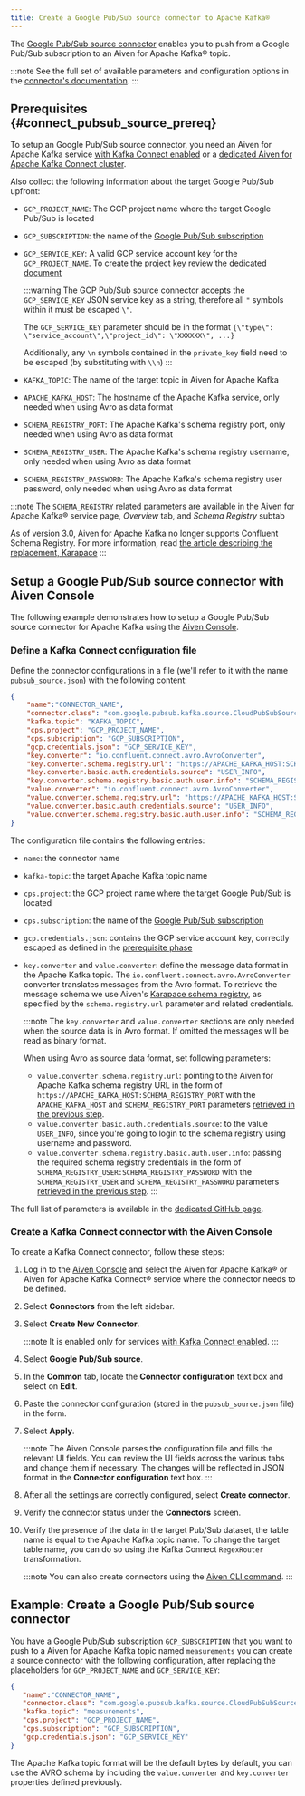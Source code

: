 ```yaml
---
title: Create a Google Pub/Sub source connector to Apache Kafka®
---
```


The [Google Pub/Sub source connector](https://github.com/googleapis/java-pubsub-group-kafka-connector) enables you to push from a Google Pub/Sub subscription to an Aiven for Apache Kafka® topic.

:::note
See the full set of available parameters and configuration
options in the [connector's
documentation](https://github.com/googleapis/java-pubsub-group-kafka-connector).
:::

## Prerequisites {#connect_pubsub_source_prereq}

To setup an Google Pub/Sub source connector, you need an Aiven for
Apache Kafka service
[with Kafka Connect enabled](enable-connect) or a
[dedicated Aiven for Apache Kafka Connect cluster](/docs/products/kafka/kafka-connect/get-started#apache_kafka_connect_dedicated_cluster).

Also collect the following information about the
target Google Pub/Sub upfront:

-   `GCP_PROJECT_NAME`: The GCP project name where the target Google
    Pub/Sub is located

-   `GCP_SUBSCRIPTION`: the name of the [Google Pub/Sub
    subscription](https://cloud.google.com/pubsub/docs/create-subscription)

-   `GCP_SERVICE_KEY`: A valid GCP service account key for the
    `GCP_PROJECT_NAME`. To create the project key review the
    [dedicated document](/docs/products/kafka/kafka-connect/howto/gcp-bigquery-sink-prereq#gcp-bigquery-sink-connector-google-account)

    :::warning
    The GCP Pub/Sub source connector accepts the `GCP_SERVICE_KEY` JSON
    service key as a string, therefore all `"` symbols within it must be
    escaped `\"`.

    The `GCP_SERVICE_KEY` parameter should be in the format
    `{\"type\": \"service_account\",\"project_id\": \"XXXXXX\", ...}`

    Additionally, any `\n` symbols contained in the `private_key` field
    need to be escaped (by substituting with `\\n`)
    :::

-   `KAFKA_TOPIC`: The name of the target topic in Aiven for Apache
    Kafka

-   `APACHE_KAFKA_HOST`: The hostname of the Apache Kafka service, only
    needed when using Avro as data format

-   `SCHEMA_REGISTRY_PORT`: The Apache Kafka's schema registry port,
    only needed when using Avro as data format

-   `SCHEMA_REGISTRY_USER`: The Apache Kafka's schema registry
    username, only needed when using Avro as data format

-   `SCHEMA_REGISTRY_PASSWORD`: The Apache Kafka's schema registry user
    password, only needed when using Avro as data format

:::note
The `SCHEMA_REGISTRY` related parameters are available in the Aiven for
Apache Kafka® service page, *Overview* tab, and *Schema Registry* subtab

As of version 3.0, Aiven for Apache Kafka no longer supports Confluent
Schema Registry. For more information, read [the article describing the
replacement, Karapace](https://help.aiven.io/en/articles/5651983)
:::

## Setup a Google Pub/Sub source connector with Aiven Console

The following example demonstrates how to setup a Google Pub/Sub source
connector for Apache Kafka using the [Aiven
Console](https://console.aiven.io/).

### Define a Kafka Connect configuration file

Define the connector configurations in a file (we'll refer to it with
the name `pubsub_source.json`) with the following content:

```json
{
    "name":"CONNECTOR_NAME",
    "connector.class": "com.google.pubsub.kafka.source.CloudPubSubSourceConnector",
    "kafka.topic": "KAFKA_TOPIC",
    "cps.project": "GCP_PROJECT_NAME",
    "cps.subscription": "GCP_SUBSCRIPTION",
    "gcp.credentials.json": "GCP_SERVICE_KEY",
    "key.converter": "io.confluent.connect.avro.AvroConverter",
    "key.converter.schema.registry.url": "https://APACHE_KAFKA_HOST:SCHEMA_REGISTRY_PORT",
    "key.converter.basic.auth.credentials.source": "USER_INFO",
    "key.converter.schema.registry.basic.auth.user.info": "SCHEMA_REGISTRY_USER:SCHEMA_REGISTRY_PASSWORD",
    "value.converter": "io.confluent.connect.avro.AvroConverter",
    "value.converter.schema.registry.url": "https://APACHE_KAFKA_HOST:SCHEMA_REGISTRY_PORT",
    "value.converter.basic.auth.credentials.source": "USER_INFO",
    "value.converter.schema.registry.basic.auth.user.info": "SCHEMA_REGISTRY_USER:SCHEMA_REGISTRY_PASSWORD"
}
```

The configuration file contains the following entries:

-   `name`: the connector name

-   `kafka-topic`: the target Apache Kafka topic name

-   `cps.project`: the GCP project name where the target Google Pub/Sub
    is located

-   `cps.subscription`: the name of the [Google Pub/Sub
    subscription](https://cloud.google.com/pubsub/docs/create-subscription)

-   `gcp.credentials.json`: contains the GCP service account key,
    correctly escaped as defined in the
    [prerequisite phase](/docs/products/kafka/kafka-connect/howto/gcp-pubsub-source#connect_pubsub_source_prereq)

-   `key.converter` and `value.converter`: define the message data
    format in the Apache Kafka topic. The
    `io.confluent.connect.avro.AvroConverter` converter translates
    messages from the Avro format. To retrieve the message schema we use
    Aiven's [Karapace schema
    registry](https://github.com/aiven/karapace), as specified by the
    `schema.registry.url` parameter and related credentials.

    :::note
    The `key.converter` and `value.converter` sections are only needed
    when the source data is in Avro format. If omitted the messages will
    be read as binary format.

    When using Avro as source data format, set following
    parameters:

    -   `value.converter.schema.registry.url`: pointing to the Aiven for
        Apache Kafka schema registry URL in the form of
        `https://APACHE_KAFKA_HOST:SCHEMA_REGISTRY_PORT` with the
        `APACHE_KAFKA_HOST` and `SCHEMA_REGISTRY_PORT` parameters
        [retrieved in the previous step](/docs/products/kafka/kafka-connect/howto/gcp-pubsub-source#connect_pubsub_source_prereq).
    -   `value.converter.basic.auth.credentials.source`: to the value
        `USER_INFO`, since you're going to login to the schema registry
        using username and password.
    -   `value.converter.schema.registry.basic.auth.user.info`: passing
        the required schema registry credentials in the form of
        `SCHEMA_REGISTRY_USER:SCHEMA_REGISTRY_PASSWORD` with the
        `SCHEMA_REGISTRY_USER` and `SCHEMA_REGISTRY_PASSWORD` parameters
        [retrieved in the previous step](/docs/products/kafka/kafka-connect/howto/gcp-pubsub-source#connect_pubsub_source_prereq).
    :::

The full list of parameters is available in the [dedicated GitHub
page](https://github.com/googleapis/java-pubsub-group-kafka-connector/).

### Create a Kafka Connect connector with the Aiven Console

To create a Kafka Connect connector, follow these steps:

1.  Log in to the [Aiven Console](https://console.aiven.io/) and select
    the Aiven for Apache Kafka® or Aiven for Apache Kafka Connect®
    service where the connector needs to be defined.

2.  Select **Connectors** from the left sidebar.

3.  Select **Create New Connector**.

    :::note
    It is enabled only for services [with Kafka Connect enabled](enable-connect).
    :::

4.  Select **Google Pub/Sub source**.

5.  In the **Common** tab, locate the **Connector configuration** text
    box and select on **Edit**.

6.  Paste the connector configuration (stored in the
    `pubsub_source.json` file) in the form.

7.  Select **Apply**.

    :::note
    The Aiven Console parses the configuration file and fills the
    relevant UI fields. You can review the UI fields across the various
    tabs and change them if necessary. The changes will be reflected in
    JSON format in the **Connector configuration** text box.
    :::

8.  After all the settings are correctly configured, select **Create
    connector**.

9.  Verify the connector status under the **Connectors** screen.

10. Verify the presence of the data in the target Pub/Sub dataset, the
    table name is equal to the Apache Kafka topic name. To
    change the target table name, you can do so using the Kafka Connect
    `RegexRouter` transformation.

    :::note
    You can also create connectors using the
    [Aiven CLI command](/docs/tools/cli/service/connector#avn_service_connector_create).
    :::

## Example: Create a Google Pub/Sub source connector

You have a Google Pub/Sub subscription `GCP_SUBSCRIPTION` that you want
to push to a Aiven for Apache Kafka topic named `measurements` you can
create a source connector with the following configuration, after
replacing the placeholders for `GCP_PROJECT_NAME` and `GCP_SERVICE_KEY`:

```json
{
   "name":"CONNECTOR_NAME",
   "connector.class": "com.google.pubsub.kafka.source.CloudPubSubSourceConnector",
   "kafka.topic": "measurements",
   "cps.project": "GCP_PROJECT_NAME",
   "cps.subscription": "GCP_SUBSCRIPTION",
   "gcp.credentials.json": "GCP_SERVICE_KEY"
}
```

The Apache Kafka topic format will be the default bytes by default, you
can use the AVRO schema by including the `value.converter` and
`key.converter` properties defined previously.
